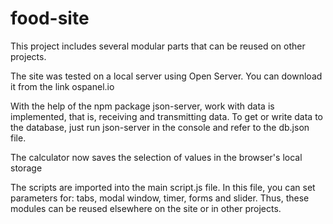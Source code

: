 # food-site

This project includes several modular parts that can be reused on other projects.

The site was tested on a local server using Open Server. You can download it from the link ospanel.io

With the help of the npm package json-server, work with data is implemented, that is, receiving and transmitting data.
To get or write data to the database, just run json-server in the console and refer to the db.json file.

The calculator now saves the selection of values in the browser's local storage

The scripts are imported into the main script.js file.
In this file, you can set parameters for: tabs, modal window, timer, forms and slider.
Thus, these modules can be reused elsewhere on the site or in other projects.

